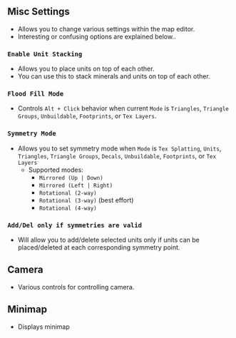 ## Misc Settings
- Allows you to change various settings within the map editor.  
- Interesting or confusing options are explained below..

### `Enable Unit Stacking`
- Allows you to place units on top of each other.  
- You can use this to stack minerals and units on top of each other.

### `Flood Fill Mode`
- Controls `Alt + Click` behavior when current `Mode` is `Triangles`, `Triangle Groups`, `Unbuildable`, `Footprints`, or `Tex Layers`.

### `Symmetry Mode`
- Allows you to set symmetry mode when `Mode` is `Tex Splatting`, `Units`, `Triangles`, `Triangle Groups`, `Decals`, `Unbuildable`, `Footprints`, or `Tex Layers`
    - Supported modes:
        - `Mirrored (Up | Down)`
        - `Mirrored (Left | Right)`
        - `Rotational (2-way)`
        - `Rotational (3-way)` (best effort)
        - `Rotational (4-way)`

### `Add/Del only if symmetries are valid`
- Will allow you to add/delete selected units only if units can be placed/deleted at each corresponding symmetry point.

## Camera
- Various controls for controlling camera.

## Minimap
- Displays minimap